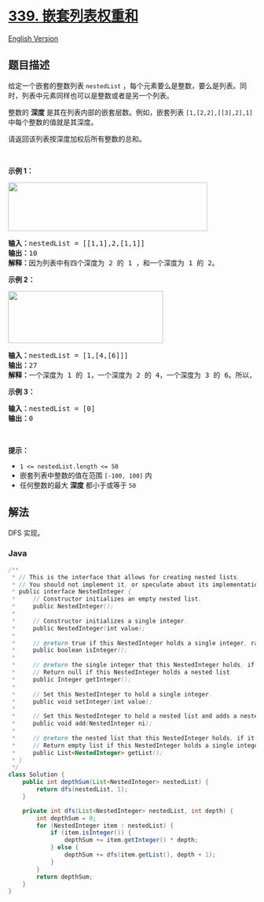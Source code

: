 # [339. 嵌套列表权重和](https://leetcode.cn/problems/nested-list-weight-sum)

[English Version](/solution/0300-0399/0339.Nested%20List%20Weight%20Sum/README_EN.md)

## 题目描述

<p>给定一个嵌套的整数列表 <code>nestedList</code> ，每个元素要么是整数，要么是列表。同时，列表中元素同样也可以是整数或者是另一个列表。</p>

<p>整数的 <strong>深度</strong> 是其在列表内部的嵌套层数。例如，嵌套列表 <code>[1,[2,2],[[3],2],1]</code> 中每个整数的值就是其深度。</p>

<p>请返回该列表按深度加权后所有整数的总和。</p>

<p> </p>

<p><strong>示例 1：</strong></p>

<p><img alt="" src="https://fastly.jsdelivr.net/gh/doocs/leetcode@main/solution/0300-0399/0339.Nested%20List%20Weight%20Sum/images/nestedlistweightsumex1.png" style="width: 405px; height: 99px;" /></p>

<pre>
<strong>输入：</strong>nestedList = [[1,1],2,[1,1]]
<strong>输出：</strong>10 
<strong>解释：</strong>因为列表中有四个深度为 2 的 1 ，和一个深度为 1 的 2。</pre>

<p><strong>示例 2：</strong></p>
<img alt="" src="https://fastly.jsdelivr.net/gh/doocs/leetcode@main/solution/0300-0399/0339.Nested%20List%20Weight%20Sum/images/nestedlistweightsumex2.png" style="width: 315px; height: 106px;" />
<pre>
<strong>输入：</strong>nestedList = [1,[4,[6]]]
<strong>输出：</strong>27 
<strong>解释：</strong>一个深度为 1 的 1，一个深度为 2 的 4，一个深度为 3 的 6。所以，1 + 4*2 + 6*3 = 27。</pre>

<p><strong>示例 3：</strong></p>

<pre>
<strong>输入：</strong>nestedList = [0]
<strong>输出：</strong>0
</pre>

<p> </p>

<p><strong>提示：</strong></p>

<ul>
	<li><code>1 <= nestedList.length <= 50</code></li>
	<li>嵌套列表中整数的值在范围 <code>[-100, 100]</code> 内</li>
	<li>任何整数的最大 <strong>深度</strong> 都小于或等于 <code>50</code></li>
</ul>

## 解法

DFS 实现。

### **Java**

```java
/**
 * // This is the interface that allows for creating nested lists.
 * // You should not implement it, or speculate about its implementation
 * public interface NestedInteger {
 *     // Constructor initializes an empty nested list.
 *     public NestedInteger();
 *
 *     // Constructor initializes a single integer.
 *     public NestedInteger(int value);
 *
 *     // @return true if this NestedInteger holds a single integer, rather than a nested list.
 *     public boolean isInteger();
 *
 *     // @return the single integer that this NestedInteger holds, if it holds a single integer
 *     // Return null if this NestedInteger holds a nested list
 *     public Integer getInteger();
 *
 *     // Set this NestedInteger to hold a single integer.
 *     public void setInteger(int value);
 *
 *     // Set this NestedInteger to hold a nested list and adds a nested integer to it.
 *     public void add(NestedInteger ni);
 *
 *     // @return the nested list that this NestedInteger holds, if it holds a nested list
 *     // Return empty list if this NestedInteger holds a single integer
 *     public List<NestedInteger> getList();
 * }
 */
class Solution {
    public int depthSum(List<NestedInteger> nestedList) {
        return dfs(nestedList, 1);
    }

    private int dfs(List<NestedInteger> nestedList, int depth) {
        int depthSum = 0;
        for (NestedInteger item : nestedList) {
            if (item.isInteger()) {
                depthSum += item.getInteger() * depth;
            } else {
                depthSum += dfs(item.getList(), depth + 1);
            }
        }
        return depthSum;
    }
}
```
